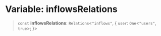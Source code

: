 # Variable: inflowsRelations

> `const` **inflowsRelations**: `Relations`\<`"inflows"`, \{ `user`: `One`\<`"users"`, `true`\>; \}\>
